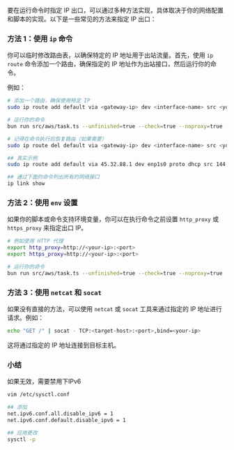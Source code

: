要在运行命令时指定 IP 出口，可以通过多种方法实现，具体取决于你的网络配置和脚本的实现。以下是一些常见的方法来指定 IP 出口：

### 方法 1：使用 `ip` 命令

你可以临时修改路由表，以确保特定的 IP 地址用于出站流量。首先，使用 `ip route` 命令添加一个路由，确保指定的 IP 地址作为出站接口，然后运行你的命令。

例如：

```bash
# 添加一个路由，确保使用特定 IP
sudo ip route add default via <gateway-ip> dev <interface-name> src <your-ip>

# 运行你的命令
bun run src/aws/task.ts --unfinished=true --check=true --noproxy=true --checkonline=true

# 记得在命令执行后恢复路由（如果需要）
sudo ip route del default via <gateway-ip> dev <interface-name> src <your-ip>

## 真实示例
sudo ip route add default via 45.32.88.1 dev enp1s0 proto dhcp src 144.202.122.7

## 通过下面的命令列出所有的网络接口
ip link show

```

### 方法 2：使用 `env` 设置

如果你的脚本或命令支持环境变量，你可以在执行命令之前设置 `http_proxy` 或 `https_proxy` 来指定出口 IP。

```bash
# 例如使用 HTTP 代理
export http_proxy=http://<your-ip>:<port>
export https_proxy=http://<your-ip>:<port>

# 运行你的命令
bun run src/aws/task.ts --unfinished=true --check=true --noproxy=true --checkonline=true
```

### 方法 3：使用 `netcat` 和 `socat`

如果没有直接的方法，可以使用 `netcat` 或 `socat` 工具来通过指定的 IP 地址进行请求。例如：

```bash
echo "GET /" | socat - TCP:<target-host>:<port>,bind=<your-ip>
```

这将通过指定的 IP 地址连接到目标主机。

### 小结

如果无效，需要禁用下IPv6 
```bash
vim /etc/sysctl.conf

## 添加
net.ipv6.conf.all.disable_ipv6 = 1
net.ipv6.conf.default.disable_ipv6 = 1

## 应用更改
sysctl -p
```

